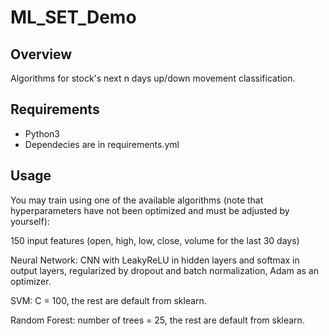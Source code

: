 # ML_SET_Demo

## Overview

Algorithms for stock's next n days up/down movement classification.

## Requirements

- Python3
- Dependecies are in requirements.yml

## Usage

You may train using one of the available algorithms (note that hyperparameters have not been optimized and must be adjusted by yourself):

150 input features (open, high, low, close, volume for the last 30 days)

Neural Network: CNN with LeakyReLU in hidden layers and softmax in output layers, regularized by dropout and batch normalization, Adam as an optimizer.

SVM: C = 100, the rest are default from sklearn.

Random Forest: number of trees = 25, the rest are default from sklearn.
